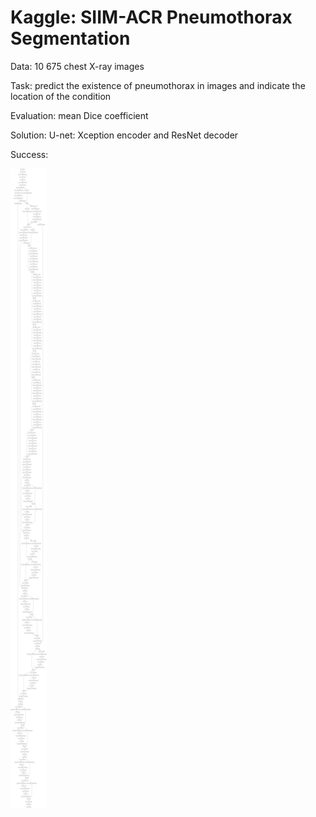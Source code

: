 # Kaggle: SIIM-ACR Pneumothorax Segmentation

Data: 10 675 chest X-ray images

Task: predict the existence of pneumothorax in images and indicate the location of the condition

Evaluation: mean Dice coefficient

Solution: U-net: Xception encoder and ResNet decoder

Success:


![alt text](model_graph.png)
